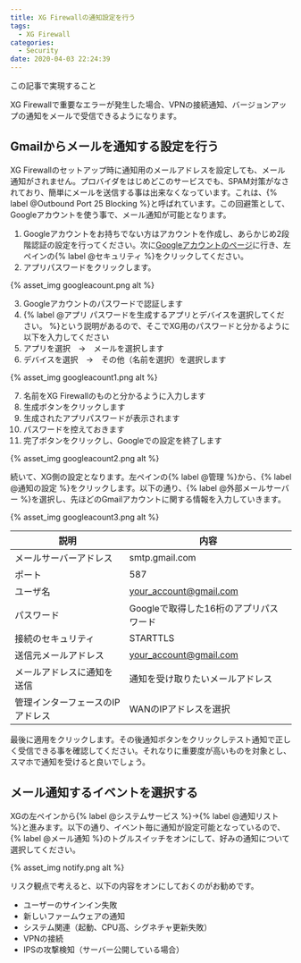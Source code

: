 ```yaml
---
title: XG Firewallの通知設定を行う
tags:
  - XG Firewall
categories:
  - Security
date: 2020-04-03 22:24:39
---
```

<p class="onepoint">この記事で実現すること</p>
XG Firewallで重要なエラーが発生した場合、VPNの接続通知、バージョンアップの通知をメールで受信できるようになります。

<!-- more -->
## Gmailからメールを通知する設定を行う

XG Firewallのセットアップ時に通知用のメールアドレスを設定しても、メール通知がされません。プロバイダをはじめどこのサービスでも、SPAM対策がなされており、簡単にメールを送信する事は出来なくなっています。これは、{% label @Outbound Port 25 Blocking %}と呼ばれています。この回避策として、Googleアカウントを使う事で、メール通知が可能となります。

1. Googleアカウントをお持ちでない方はアカウントを作成し、あらかじめ2段階認証の設定を行ってください。次に[Googleアカウントのページ](https://myaccount.google.com/?tab=kk)に行き、左ペインの{% label @セキュリティ %}をクリックしてください。
2. アプリパスワードをクリックします。

{% asset_img googleacount.png alt %}

3. Googleアカウントのパスワードで認証します
4. {% label @アプリ パスワードを生成するアプリとデバイスを選択してください。 %}という説明があるので、そこでXG用のパスワードと分かるように以下を入力してください
5. アプリを選択　→　メールを選択します
6. デバイスを選択　→　その他（名前を選択）を選択します

{% asset_img googleacount1.png alt %}

7. 名前をXG Firewallのものと分かるように入力します
8. 生成ボタンをクリックします
9. 生成されたアプリパスワードが表示されます
10. パスワードを控えておきます
11. 完了ボタンをクリックし、Googleでの設定を終了します

{% asset_img googleacount2.png alt %}

続いて、XG側の設定となります。左ペインの{% label @管理 %}から、{% label @通知の設定 %}をクリックします。以下の通り、{% label @外部メールサーバー %}を選択し、先ほどのGmailアカウントに関する情報を入力していきます。

{% asset_img googleacount3.png alt %}

| 説明                             | 内容                                   |
| -------------------------------- | -------------------------------------- |
| メールサーバーアドレス           | smtp.gmail.com                         |
| ポート                           | 587                                    |
| ユーザ名                         | your_account@gmail.com                 |
| パスワード                       | Googleで取得した16桁のアプリパスワード |
| 接続のセキュリティ               | STARTTLS                               |
| 送信元メールアドレス             | your_account@gmail.com                 |
| メールアドレスに通知を送信       | 通知を受け取りたいメールアドレス       |
| 管理インターフェースのIPアドレス | WANのIPアドレスを選択                  |

最後に適用をクリックします。その後通知ボタンをクリックしテスト通知で正しく受信できる事を確認してください。それなりに重要度が高いものを対象とし、スマホで通知を受けると良いでしょう。

## メール通知するイベントを選択する

XGの左ペインから{% label @システムサービス %}→{% label @通知リスト %}と進みます。以下の通り、イベント毎に通知が設定可能となっているので、{% label @メール通知 %}のトグルスイッチをオンにして、好みの通知について選択してください。

{% asset_img notify.png alt %}

リスク観点で考えると、以下の内容をオンにしておくのがお勧めです。

- ユーザーのサインイン失敗
- 新しいファームウェアの通知
- システム関連（起動、CPU高、シグネチャ更新失敗）
- VPNの接続
- IPSの攻撃検知（サーバー公開している場合）
